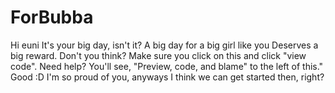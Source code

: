 # ForBubba
Hi euni
It's your big day, isn't it?
A big day for a big girl like you
Deserves a big reward. Don't you think?
Make sure you click on this and click "view code". Need help? 
You'll see, "Preview, code, and blame" to the left of this."
Good :D I'm so proud of you, anyways I think we can get started then, right?
